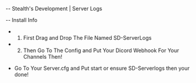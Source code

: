 -- Stealth's Development | Server Logs

-- Install Info

- 1. First Drag and Drop The File Named SD-ServerLogs

- 2. Then Go To The Config and Put Your Dicord Webhook For Your Channels Then!

- Go To Your Server.cfg and Put start or ensure SD-Serverlogs then your done!
